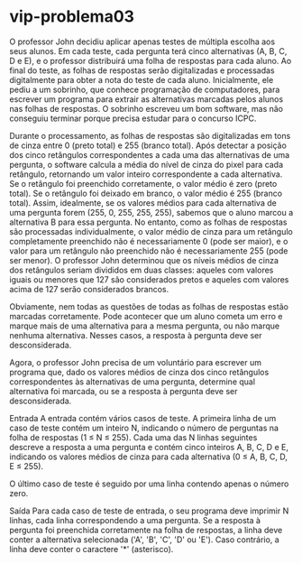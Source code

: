 # vip-problema03

O professor John decidiu aplicar apenas testes de múltipla escolha aos seus alunos. Em cada teste, cada pergunta terá cinco alternativas (A, B, C, D e E), e o professor distribuirá uma folha de respostas para cada aluno. Ao final do teste, as folhas de respostas serão digitalizadas e processadas digitalmente para obter a nota do teste de cada aluno. Inicialmente, ele pediu a um sobrinho, que conhece programação de computadores, para escrever um programa para extrair as alternativas marcadas pelos alunos nas folhas de respostas. O sobrinho escreveu um bom software, mas não conseguiu terminar porque precisa estudar para o concurso ICPC.

Durante o processamento, as folhas de respostas são digitalizadas em tons de cinza entre 0 (preto total) e 255 (branco total). Após detectar a posição dos cinco retângulos correspondentes a cada uma das alternativas de uma pergunta, o software calcula a média do nível de cinza do pixel para cada retângulo, retornando um valor inteiro correspondente a cada alternativa. Se o retângulo foi preenchido corretamente, o valor médio é zero (preto total). Se o retângulo foi deixado em branco, o valor médio é 255 (branco total). Assim, idealmente, se os valores médios para cada alternativa de uma pergunta forem (255, 0, 255, 255, 255), sabemos que o aluno marcou a alternativa B para essa pergunta. No entanto, como as folhas de respostas são processadas individualmente, o valor médio de cinza para um retângulo completamente preenchido não é necessariamente 0 (pode ser maior), e o valor para um retângulo não preenchido não é necessariamente 255 (pode ser menor). O professor John determinou que os níveis médios de cinza dos retângulos seriam divididos em duas classes: aqueles com valores iguais ou menores que 127 são considerados pretos e aqueles com valores acima de 127 serão considerados brancos.

Obviamente, nem todas as questões de todas as folhas de respostas estão marcadas corretamente. Pode acontecer que um aluno cometa um erro e marque mais de uma alternativa para a mesma pergunta, ou não marque nenhuma alternativa. Nesses casos, a resposta à pergunta deve ser desconsiderada.

Agora, o professor John precisa de um voluntário para escrever um programa que, dado os valores médios de cinza dos cinco retângulos correspondentes às alternativas de uma pergunta, determine qual alternativa foi marcada, ou se a resposta à pergunta deve ser desconsiderada.

Entrada
A entrada contém vários casos de teste. A primeira linha de um caso de teste contém um inteiro N, indicando o número de perguntas na folha de respostas (1 ≤ N ≤ 255). Cada uma das N linhas seguintes descreve a resposta a uma pergunta e contém cinco inteiros A, B, C, D e E, indicando os valores médios de cinza para cada alternativa (0 ≤ A, B, C, D, E ≤ 255).

O último caso de teste é seguido por uma linha contendo apenas o número zero.

Saída
Para cada caso de teste de entrada, o seu programa deve imprimir N linhas, cada linha correspondendo a uma pergunta. Se a resposta à pergunta foi preenchida corretamente na folha de respostas, a linha deve conter a alternativa selecionada ('A', 'B', 'C', 'D' ou 'E'). Caso contrário, a linha deve conter o caractere '*' (asterisco).
